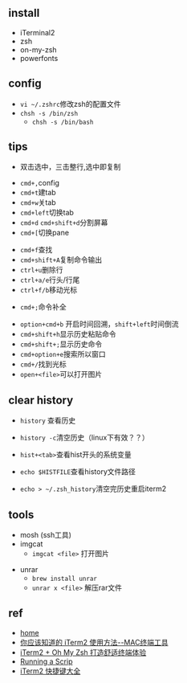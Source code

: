 

## install

+ iTerminal2
+ zsh
+ on-my-zsh
+ powerfonts

## config
+ `vi ~/.zshrc`修改zsh的配置文件
+ `chsh -s /bin/zsh`
    - `chsh -s /bin/bash`
## tips
+ 双击选中，三击整行,选中即复制
<!-- 标签 -->
+ `cmd+,`config
+ `cmd+t`建tab
+ `cmd+w`关tab
+ `cmd+left`切换tab
+ `cmd+d` `cmd+shift+d`分割屏幕
+ `cmd+[`切换pane
<!-- 文本 -->
+ `cmd+f`查找
+ `cmd+shift+A`复制命令输出
+ `ctrl+u`删除行
+ `ctrl+a/e`行头/行尾
+ `ctrl+f/b`移动光标
<!-- 命令 -->
+ `cmd+;`命令补全
<!-- not frequent -->
+ `option+cmd+b` 开启时间回溯，`shift+left`时间倒流
+ `cmd+shift+h`显示历史粘贴命令
+ `cmd+shift+;`显示历史命令
+ `cmd+option+e`搜索所以窗口
+ `cmd+/`找到光标
+ `open+<file>`可以打开图片


## clear history
+ `history` 查看历史
+ `history -c`清空历史（linux下有效？？）

+ `hist+<tab>`查看hist开头的系统变量
+ `echo $HISTFILE`查看history文件路径
+ `echo > ~/.zsh_history`清空完历史重启iterm2

## tools
+ mosh (ssh工具)
+ imgcat
    - `imgcat <file>` 打开图片
- unrar
    + `brew install unrar`
    + `unrar x <file>` 解压rar文件

## ref
+ [home](https://iterm2.com/documentation.html)
+ [你应该知道的 iTerm2 使用方法--MAC终端工具](http://wulfric.me/2015/08/iterm2/)
+ [iTerm2 + Oh My Zsh 打造舒适终端体验](https://zhuanlan.zhihu.com/p/37195261)
+ [Running a Scrip](https://www.iterm2.com/python-api/tutorial/running.html#running-a-script)
+ [iTerm2 快捷键大全](https://cnbin.github.io/blog/2015/06/20/iterm2-kuai-jie-jian-da-quan/)